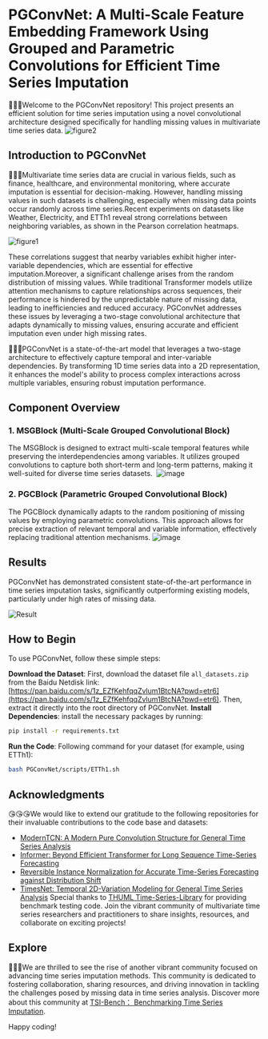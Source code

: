 


# PGConvNet: A Multi-Scale Feature Embedding Framework Using Grouped and Parametric Convolutions for Efficient Time Series Imputation

🤗🤗🤗Welcome to the PGConvNet repository! This project presents an efficient solution for time series imputation using a novel convolutional architecture designed specifically for handling missing values in multivariate time series data.
![figure2](https://github.com/user-attachments/assets/a24d45db-605e-40a3-a99d-3cd9bdd040a7)

## Introduction to PGConvNet

🧸🧸🧸Multivariate time series data are crucial in various fields, such as finance, healthcare, and environmental monitoring, where accurate imputation is essential for decision-making. However, handling missing values in such datasets is challenging, especially when missing data points occur randomly across time series.Recent experiments on datasets like Weather, Electricity, and ETTh1 reveal strong correlations between neighboring variables, as shown in the Pearson correlation heatmaps. 

![figure1](https://github.com/user-attachments/assets/094efe38-67d0-4fed-88e2-89afc441949f)

These correlations suggest that nearby variables exhibit higher inter-variable dependencies, which are essential for effective imputation.Moreover, a significant challenge arises from the random distribution of missing values. While traditional Transformer models utilize attention mechanisms to capture relationships across sequences, their performance is hindered by the unpredictable nature of missing data, leading to inefficiencies and reduced accuracy. PGConvNet addresses these issues by leveraging a two-stage convolutional architecture that adapts dynamically to missing values, ensuring accurate and efficient imputation even under high missing rates.



🔎🔎🔎PGConvNet is a state-of-the-art model that leverages a two-stage architecture to effectively capture temporal and inter-variable dependencies. By transforming 1D time series data into a 2D representation, it enhances the model's ability to process complex interactions across multiple variables, ensuring robust imputation performance.

## Component Overview

### 1. MSGBlock (Multi-Scale Grouped Convolutional Block)
The MSGBlock is designed to extract multi-scale temporal features while preserving the interdependencies among variables. It utilizes grouped convolutions to capture both short-term and long-term patterns, making it well-suited for diverse time series datasets.  
![image](https://github.com/user-attachments/assets/e12a3bdf-189d-45fb-83d4-1d1f2c9943bc)


### 2. PGCBlock (Parametric Grouped Convolutional Block)
The PGCBlock dynamically adapts to the random positioning of missing values by employing parametric convolutions. This approach allows for precise extraction of relevant temporal and variable information, effectively replacing traditional attention mechanisms.
![image](https://github.com/user-attachments/assets/df671f60-33ef-473e-b1a6-ccce312878bc)


## Results
PGConvNet has demonstrated consistent state-of-the-art performance in time series imputation tasks, significantly outperforming existing models, particularly under high rates of missing data.

![Result](https://github.com/user-attachments/assets/db35c827-57b2-4ce7-80dc-e66ea2f5992b)



## How to Begin
To use PGConvNet, follow these simple steps:

   **Download the Dataset**: First, download the dataset file `all_datasets.zip` from the Baidu Netdisk link: [https://pan.baidu.com/s/1z_EZfKehfqqZvlum1BtcNA?pwd=etr6](https://pan.baidu.com/s/1z_EZfKehfqqZvlum1BtcNA?pwd=etr6). Then, extract it directly into the root directory of PGConvNet.
   **Install Dependencies**: install the necessary packages by running:
   ```bash
   pip install -r requirements.txt
   ```
   **Run the Code**: Following command for your dataset (for example, using ETTh1):
   ```bash
   bash PGConvNet/scripts/ETTh1.sh  
   ```

## Acknowledgments
😘😘😘We would like to extend our gratitude to the following repositories for their invaluable contributions to the code base and datasets:
- [ModernTCN: A Modern Pure Convolution Structure for General Time Series Analysis](https://github.com/luodhhh/ModernTCN)
- [Informer: Beyond Efficient Transformer for Long Sequence Time-Series Forecasting](https://github.com/haoyu0221/Informer)
- [Reversible Instance Normalization for Accurate Time-Series Forecasting against Distribution Shift](https://github.com/ts-kim/RevIN)
- [TimesNet: Temporal 2D-Variation Modeling for General Time Series Analysis](https://github.com/thuml/Time-Series-Library/)
Special thanks to [THUML Time-Series-Library](https://github.com/thuml/Time-Series-Library) for providing benchmark testing code.
Join the vibrant community of multivariate time series researchers and practitioners to share insights, resources, and collaborate on exciting projects!

## Explore 
👏👏👏We are thrilled to see the rise of another vibrant community focused on advancing time series imputation methods.  This community is dedicated to fostering collaboration, sharing resources, and driving innovation in tackling the challenges posed by missing data in time series analysis.  Discover more about this community at [TSI-Bench： Benchmarking Time Series Imputation](https://github.com/WenjieDu/Awesome_Imputation).

Happy coding!
